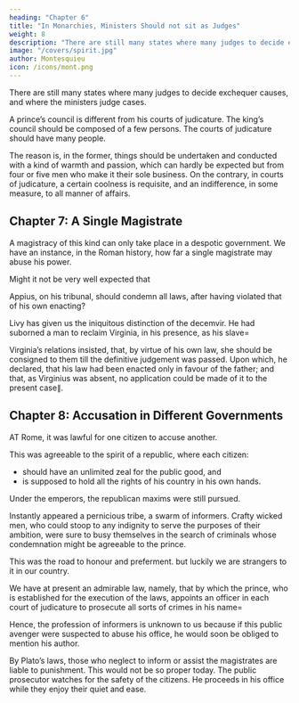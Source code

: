 ```yaml
---
heading: "Chapter 6"
title: "In Monarchies, Ministers Should not sit as Judges"
weight: 8
description: "There are still many states where many judges to decide exchequer causes, and where the ministers judge cases."
image: "/covers/spirit.jpg"
author: Montesquieu
icon: /icons/mont.png
---
```




<!-- IT is, likewise, a very great inconveniency, in monarchies, for the ministers of the prince to sit as judges. We have still instances of -->

There are still many states where many judges to decide exchequer causes, and where the ministers judge cases.  
<!-- Many are the reflections that here arise; but this single one will suffice for my purpose. -->
<!-- There is, in the very nature of things, a kind of contrast between  -->

A prince’s council is different from his courts of judicature. The king’s council should be composed of a few persons. The courts of judicature should have many people. 

The reason is, in the former, things should be undertaken and conducted with a kind of warmth and passion, which can hardly be expected but from four or five men who make it their sole business. On the contrary, in courts of judicature, a certain coolness is requisite, and an indifference, in some measure, to all manner of affairs.



## Chapter 7: A Single Magistrate

A magistracy of this kind can only take place in a despotic government. We have an instance, in the Roman history, how far a single magistrate may abuse his power. 

Might it not be very well expected that 

Appius, on his tribunal, should condemn all laws, after having violated that of his own enacting? 

Livy has given us the iniquitous distinction of the decemvir. He had suborned a man to reclaim Virginia, in his presence, as his slave= 

Virginia’s relations insisted, that, by virtue of his own law, she should be consigned to them till the definitive judgement was passed. Upon which, he declared, that his law had been enacted only in favour of the father; and that, as Virginius was absent, no application could be made of it to the present case∥.



## Chapter 8: Accusation in Different Governments

AT Rome, it was lawful for one citizen to accuse another. 

This was agreeable to the spirit of a republic, where each citizen:
- should have an unlimited zeal for the public good, and
- is supposed to hold all the rights of his country in his own hands. 

Under the emperors, the republican maxims were still pursued. 

Instantly appeared a pernicious tribe, a swarm of informers. Crafty wicked men, who could stoop to any indignity to serve the purposes of their ambition, were sure to busy themselves in the search of criminals whose condemnation might be agreeable to the prince. 

This was the road to honour and preferment. but luckily we are strangers to it in our country.

We have at present an admirable law, namely, that by which the prince, who is established for the execution of the laws, appoints an officer in each court of judicature to prosecute all sorts of crimes in his name= 

Hence, the profession of informers is unknown to us because if this public avenger were suspected to abuse his office, he would soon be obliged to mention his author.

By Plato’s laws, those who neglect to inform or assist the magistrates are liable to punishment. This would not be so proper today. The public prosecutor watches for the safety of the citizens. He proceeds in his office while they enjoy their quiet and ease.
